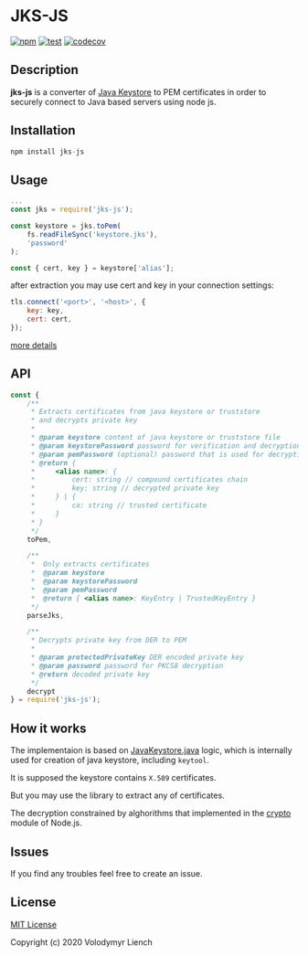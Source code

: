 # JKS-JS

[![npm](https://img.shields.io/npm/v/jks-js?color=blue&style=flat-square)](https://www.npmjs.com/package/jks-js)
[![test](https://github.com/lenchv/jks-js/workflows/test/badge.svg?branch=master&event=push)](https://github.com/lenchv/jks-js/actions?query=workflow%3Atest+branch%3Amaster)
[![codecov](https://codecov.io/gh/lenchv/jks-js/branch/master/graph/badge.svg)](https://codecov.io/gh/lenchv/jks-js)

## Description

**jks-js** is a converter of [Java Keystore](https://en.wikipedia.org/wiki/Java_KeyStore) to PEM certificates in order to securely connect to Java based servers using node js.

## Installation

```javascript
npm install jks-js
```

## Usage

```javascript
...
const jks = require('jks-js');

const keystore = jks.toPem(
	fs.readFileSync('keystore.jks'),
	'password'
);

const { cert, key } = keystore['alias'];

```

after extraction you may use cert and key in your connection settings:

```javascript
tls.connect('<port>', '<host>', {
	key: key,
	cert: cert,
});
```

[more details](https://nodejs.org/api/tls.html#tls_tls_connect_options_callback)

## API

```javascript
const {
	/**
	 * Extracts certificates from java keystore or truststore
	 * and decrypts private key 
	 * 
	 * @param keystore content of java keystore or truststore file
	 * @param keystorePassword password for verification and decryption
	 * @param pemPassword (optional) password that is used for decryption, in case it is different from keystorePassword. If not specified, keystorePassword is used
	 * @return {
	 *     <alias name>: {
	 *         cert: string // compound certificates chain
	 *         key: string // decrypted private key 
	 *     } | {
	 *         ca: string // trusted certificate
	 *     }
	 * }
	 */
	toPem,

	/**
	 *  Only extracts certificates
	 *  @param keystore
	 *  @param keystorePassword
	 *  @param pemPassword
	 *  @return { <alias name>: KeyEntry | TrustedKeyEntry }
	 */
	parseJks,

	/**
	 * Decrypts private key from DER to PEM
	 *
	 * @param protectedPrivateKey DER encoded private key
	 * @param password password for PKCS8 decryption
	 * @return decoded private key 
	 */
	decrypt
} = require('jks-js');
```

## How it works

The implementaion is based on [JavaKeystore.java](https://github.com/frohoff/jdk8u-jdk/blob/da0da73ab82ed714dc5be94acd2f0d00fbdfe2e9/src/share/classes/sun/security/provider/JavaKeyStore.java#L605) logic, which is internally used for creation of java keystore, including `keytool`.

It is supposed the keystore contains `X.509` certificates.

But you may use the library to extract any of certificates.

The decryption constrained by alghorithms that implemented in the [crypto](https://nodejs.org/api/crypto.html#crypto_keyobject_asymmetrickeytype) module of Node.js.

## Issues

If you find any troubles feel free to create an issue.

## License

[MIT License](LICENSE)

Copyright (c) 2020 Volodymyr Liench
